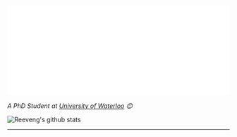 <img src="https://github.com/FavorMylikes/FavorMylikes/blob/main/svg.svg"/>


<p><em>A PhD Student at <a href="https://uwaterloo.ca">University of Waterloo</a> 😊</br>
</em></p>

![Reeveng's github stats](https://github-readme-stats.vercel.app/api?username=Matt-V50&show_icons=true&title_color=fff&icon_color=79ff97&text_color=9f9f9f&bg_color=151515)

---
